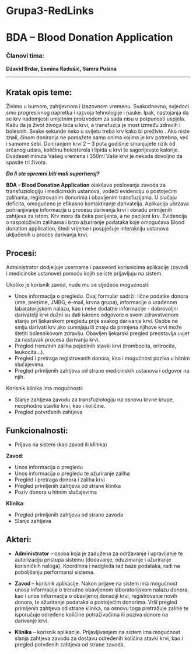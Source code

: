 # Grupa3-RedLinks

# BDA – Blood Donation Application

### Članovi tima:
__Džavid Brdar, Esmina Radušić, Samra Pušina__
-	- - - 
## Kratak opis teme:
Živimo u burnom, zahtjevnom i izazovnom vremenu. Svakodnevno, svjedoci smo progresivnog napretka i razvoja tehnologije i nauke. Ipak, nastojanja da se krv nadomjesti umjetnim proizvodom za sada nisu u potpunosti uspjela. Kažu da je život živoga bića u krvi, a transfuzija je most između zdravih i bolesnih. Svake sekunde neko u svijetu treba krv kako bi preživio . Ako niste znali, činom doniranja ne pomažete samo onima kojima je krv potrebna, već i samome sebi. Doniranjem krvi 2 – 3 puta godišnje smanjujete rizik od srčanog udara, količinu holesterola i lipida u krvi te sagorijevate kalorije. Dvadeset minuta Vašeg vremena i 350ml Vaše krvi je nekada dovoljno da spasite tri života. 

___Da li ste spremni biti mali superheroj?___

__BDA – Blood Donation Application__ olakšava poslovanje zavoda za transfuziologiju i medicinskih ustanova, vodeći evidenciju o postojećim zalihama, registrovanim donorima i obavljenim transfuzijama. U slučaju deficita, omogućeno je  efikasno kontaktiranje darivatelja. Aplikacija ubrzava pohranjivanje informacija u procesu darivanja krvi i obradu primljenih zahtjeva za istom. Krv mora da čeka pacijenta, a ne pacijent krv. Evidencija o raspoloživim zalihama i brzo ažuriranje podataka koje omogućava Blood donation application, štedi vrijeme i pospješuje interakciju ustanova uključenih u proces darivanja krvi. 

## Procesi:
Administrator dodjeljuje username i password korisnicima aplikacije (zavodi i medicinske ustanove) pomoću kojih se iste prijavljuju na sistem.

Ukoliko je korisnik zavod, nude mu se sljedeće mogućnosti:
* Unos informacija o pregledu. Ovaj formular sadrži: lične podatke donora (ime, prezime, JMBG, e-mail, krvna grupa), informacije o urađenom labaratorijskom nalazu, kao i neke dodatne informacije - dobrovoljni darivatelji krvi dužni su dati iskrene odgovore o svom zdravstvenom stanju pri ljekarskom pregledu prije svakog darivanja krvi. Osobe ne smiju darivati krv ako sumnjaju ili znaju da primjena njihove krvi može štetiti bolesnikovom zdravlju. Obavljen ljekarski pregled predstavlja uvjet za nastavak procesa darivanja krvi.
* Pregled trenutnih zaliha pojedinih stavki krvi (trombocita, eritrocita, leukocita…).
* Pregled i pretraga registrovanih donora, kao i mogućnost poziva u hitnim slučajevima.
* Pregled primljenih zahtjeva od strane medicinskih ustanova i odgovor na njih.

Korisnik klinika ima mogućnosti:
* Slanje zahtjeva zavodu za transfuziologiju na osnovu krvne krupe, neophodne stavke krvi, kao i količine.
* Pregled potvrđenih zahtjeva

## Funkcionalnosti:
* Prijava na sistem (kao zavod ili klinika)

__Zavod__: 
* Unos informacija o pregledu
* Unos informacija o pregledu te ažuriranje zaliha
* Pregled i pretraga donora i zaliha krvi
* Pregled primljenih zahtjeva od strane klinika
* Poziv donora u hitnim slučajevima

__Klinika__:
* Pregled primljenih zahtjeva od strane zavoda 
* Slanje zahtjeva

## Akteri:
* __Administrator__ – osoba koja je zadužena za održavanje i upravljanje te autorizaciju pristupa sistemu (dodavanje, oduzimanje i ažuriranje korisničkih naloga). Koordinira i nadgleda rad baze podataka, radi na poboljšanju performansi sistema.

* __Zavod__ – korisnik aplikacije. Nakon prijave na sistem ima mogućnost unosa informacija o trenutno obavljenom laboratorijskom nalazu donora, kao i unos informacija o obavljenoj donaciji krvi, registrovanje novih donora, te ažuriranje podataka o postojećim donorima. Vrši pregled primljenih zahtjeva od strane klinika,  na osnovu toga pretražuje zalihe te  isporučuje  određene količine potraživačima ili poziva donore na darivanje krvi.


* __Klinika__ – korisnik aplikacije. Prijavljivanjem na sistem ima mogućnost slanja zahtjeva zavodu za dostavu određenih količina stavki krvi, kao i pregled potvđenih zahtjeva od strane zavoda.  
